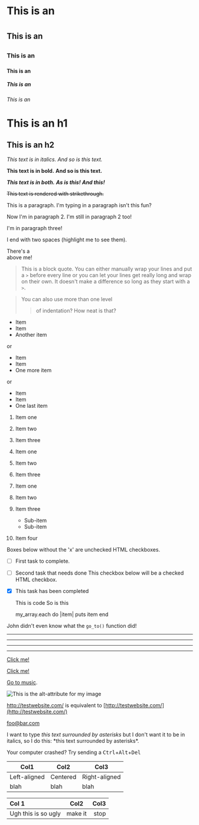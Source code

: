 <!-- https://learnxinyminutes.com/docs/markdown/ -->

<!--This means we can use HTML elements in Markdown, such as the comment
element, and they won't be affected by a markdown parser. However, if you
create an HTML element in your markdown file, you cannot use markdown syntax
within that element's contents.-->

# This is an <h1>

## This is an <h2>

### This is an <h3>

#### This is an <h4>

##### This is an <h5>

###### This is an <h6>

# This is an h1

## This is an h2

_This text is in italics._
_And so is this text._

**This text is in bold.**
**And so is this text.**

**_This text is in both._**
**_As is this!_**
_**And this!**_

~~This text is rendered with strikethrough.~~

This is a paragraph. I'm typing in a paragraph isn't this fun?

Now I'm in paragraph 2.
I'm still in paragraph 2 too!

I'm in paragraph three!

I end with two spaces (highlight me to see them).

There's a <br /> above me!

> This is a block quote. You can either
> manually wrap your lines and put a `>` before every line or you can let your lines get really long and wrap on their own.
> It doesn't make a difference so long as they start with a `>`.

> You can also use more than one level
>
> > of indentation?
> > How neat is that?

- Item
- Item
- Another item

or

- Item
- Item
- One more item

or

- Item
- Item
- One last item

1. Item one
2. Item two
3. Item three

4. Item one
5. Item two
6. Item three

7. Item one
8. Item two
9. Item three
   - Sub-item
   - Sub-item
10. Item four

Boxes below without the 'x' are unchecked HTML checkboxes.

- [ ] First task to complete.
- [ ] Second task that needs done
      This checkbox below will be a checked HTML checkbox.
- [x] This task has been completed

  This is code
  So is this

  my_array.each do |item|
  puts item
  end

John didn't even know what the `go_to()` function did!

---

---

---

---

[Click me!](http://test.com/)

[Click me!](http://test.com/ 'Link to Test.com')

[Go to music](/music/).

![This is the alt-attribute for my image](http://imgur.com/myimage.jpg 'An optional title')

<http://testwebsite.com/> is equivalent to
[http://testwebsite.com/](http://testwebsite.com/)

<foo@bar.com>

I want to type _this text surrounded by asterisks_ but I don't want it to be
in italics, so I do this: \*this text surrounded by asterisks\*.

Your computer crashed? Try sending a
<kbd>Ctrl</kbd>+<kbd>Alt</kbd>+<kbd>Del</kbd>

| Col1         | Col2     | Col3          |
| ------------ | -------- | ------------- |
| Left-aligned | Centered | Right-aligned |
| blah         | blah     | blah          |

| Col 1               | Col2    | Col3 |
| :------------------ | ------- | ---: |
| Ugh this is so ugly | make it | stop |
